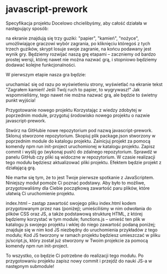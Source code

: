 # javascript-prework

Specyfikacja projektu
Docelowo chcielibyśmy, aby całość działała w następujący sposób:

na ekranie znajdują się trzy guziki: "papier", "kamień", "nożyce", umożliwiające graczowi wybór zagrania,
po kliknięciu któregoś z tych trzech guzików, skrypt losuje swoje zagranie,
na końcu podawany jest wynik gry.
Będziemy rozwijać naszą grę etapami – zaczniemy od bardzo prostej wersji, której nawet nie można nazwać grą, i stopniowo będziemy dodawać kolejne funkcjonalności.

W pierwszym etapie nasza gra będzie:

uruchamiać się od razu po wyświetleniu strony,
wyświetlać na ekranie tekst "Zagrałem kamień! Jeśli Twój ruch to papier, to wygrywasz!"
Jak wspomnieliśmy, tego nawet nie można nazwać grą, ale będzie to świetny punkt wyjścia!

Przygotowanie nowego projektu
Korzystając z wiedzy zdobytej w poprzednim module, przygotuj środowisko nowego projektu o nazwie javascript-prework.

Stwórz na GitHubie nowe repozytorium pod nazwą javascript-prework.
Sklonuj stworzone repozytorium.
Skopiuj plik package.json stworzony w poprzednim module do katalogu projektu.
Zainicjuj projekt za pomocą komendy npm run init-project uruchomionej w katalogu projektu.
Zapisz commit i wyślij go (wykonaj push) do zdalnego repozytorium.
Sprawdź w panelu GitHub czy pliki są widoczne w repozytorium.
W czasie realizacji tego modułu będziesz aktualizować pliki projektu. Efektem będzie projekt z działającą grą.

Nie martw się tym, że to jest Twoje pierwsze spotkanie z JavaScriptem. Niniejszy moduł pomoże Ci poznać podstawy. Aby było to możliwe, przygotowaliśmy dla Ciebie początkową zawartość paru plików, które ułatwią Ci uruchomienie projektu.

index.html – zastąp zawartość swojego pliku index.html kodem przygotowanym przez nas (poniżej); umieściliśmy w nim odwołania do plików CSS oraz JS, a także podstawową strukturę HTML, z której będziemy korzystać w tym module;
functions.js – umieść ten plik w katalogu js swojego projektu i wklej do niego zawartość podaną poniżej; znajduje się w nim kod JS niezbędny do uruchomienia przykładów z tego modułu;
Kod JS tworzony w ramach projektu będziesz umieszczać w pliku js/script.js, który został już stworzony w Twoim projekcie za pomocą komendy npm run init-project.

To wszystko, co będzie Ci potrzebne do realizacji tego modułu. Po przygotowaniu projektu zapisz nowy commit i przejdź do nauki JS-a w następnym submodule!